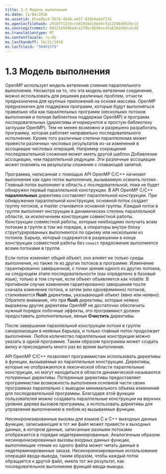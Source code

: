```yaml
---
title: 1.3 Модель выполнения
ms.date: 11/04/2016
ms.assetid: 85ae8bc4-5bf0-45e0-a45f-02de9adaf716
ms.openlocfilehash: 291bf71159cc681916d19649cfa12298d0929cc3
ms.sourcegitcommit: 6052185696adca270bc9bdbec45a626dd89cdcdd
ms.translationtype: MT
ms.contentlocale: ru-RU
ms.lasthandoff: 10/31/2018
ms.locfileid: "50491579"
---
```

# <a name="13-execution-model"></a>1.3 Модель выполнения

OpenMP использует модель ветвления слияния параллельного выполнения. Несмотря на то, что эта модель ветвления соединения, можно использовать для решения различных проблем, отчасти предназначена для крупных приложений на основе массива. OpenMP предназначен для поддержки программ, которые будут выполняться правильно оба как параллельных программ (нескольких потоков выполнения и полная библиотека поддержки OpenMP) и программ последовательных (директивы игнорируются и простую библиотеку заглушки OpenMP). Тем не менее возможно и разрешено разработать программу, которая работает неправильно последовательного исполнения. Кроме того различные степени параллелизма может привести различных числовых результатов из-за изменений в ассоциации числовых операций. Например сокращения последовательной сложения может иметь другой шаблон Добавление ассоциации, чем параллельной редукции. Эти различные ассоциации может повлиять на результаты сложения с плавающей запятой.

Программа, написанная с помощью API OpenMP C/C++ начинает выполнение как один поток выполнения, вызываемую *освоить потоке*. Главный поток выполняет в область с последовательной, пока не будет обнаружен первый параллельной конструкции. В API OpenMP C/C++ **параллельных** директива составляет параллельной конструкции. При обнаружении параллельной конструкции, основной поток создает группу потоков, а master становится основной группы. Каждый поток в группе выполняет инструкции в динамических степень параллельной области, за исключением конструкции совместной работы. Конструкции совместной работы, которые необходимо получить всем потокам в группе в том же порядке, а операторы внутри блоку структурированных выполняются по одному или нескольким из потоков. Барьер, который содержится в разрешении в конце конструкции совместной работы без `nowait` предложение выполняется всеми потоками в группе.

Если поток изменяет общий объект, оно влияет не только среды выполнения, но также те из других потоков в программе. Изменение гарантированно завершенной, с точки зрения одного из других потоков, на следующем этапе последовательности (как определено в базовый язык), только в том случае, если объект объявляется как volatile. В противном случае изменение гарантированно завершения после сначала изменение потока, и затем (или одновременно) потоков, сталкиваются **flush** директивы, указывающий объект (явно или неявно). Обратите внимание, что при **flush** директивы, которые неявно выражены другие директивы OpenMP не достаточно обеспечить нужный порядок побочные эффекты, это программист должен предоставить дополнительные, явные  **Очистить** директивы.

После завершения параллельной конструкции потоки в группе синхронизации в неявных барьера, и только главный поток продолжает выполнение. Любое количество параллельные конструкции можно указать в одной программе. Таким образом программа может создать вилку и присоединить много раз во время выполнения.

API OpenMP C/C++ позволяют программистам использовать директивы в функции, вызываемые из параллельные конструкции. Директивы, которые не отображаются в лексической области параллельные конструкции, но могут находиться в области динамической называются *потерянные* директивы. Потерянные директивы предоставляет программистам возможность выполнения основной части своих программах параллельно с выводом минимального объема изменений для последовательной программы. Благодаря этой функции пользователей можно создавать параллельные конструкции на верхних уровнях дерева вызовов программы, а использовать директивы для управления выполнением в любом из вызываемые функции.

Несинхронизированные вызовы для языков C и C++ выходных данных функции, записывающие в тот же файл может привести к выходных данных, в котором данные, записанные разными потоками отображается в порядке недетерминированные. Аналогичным образом несинхронизированных вызовы входных данных функции, выполняющие чтение из одного файла может читать данные в недетерминированные заказа. Несинхронизированные использования операций ввода-вывода, таким образом, чтобы каждый поток обращается к другой файл, имела тот же результат, как последовательное выполнение функций ввода-вывода.